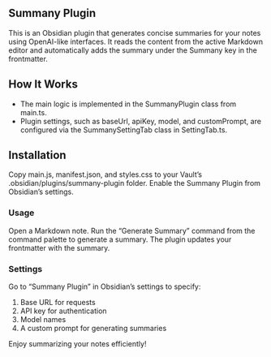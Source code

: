 ## Summany Plugin
This is an Obsidian plugin that generates concise summaries for your notes using OpenAI-like interfaces.
It reads the content from the active Markdown editor and automatically adds the summary under the Summany key in the frontmatter.

## How It Works
- The main logic is implemented in the SummanyPlugin class from main.ts.
- Plugin settings, such as baseUrl, apiKey, model, and customPrompt, are configured via the SummanySettingTab class in SettingTab.ts.

## Installation
Copy main.js, manifest.json, and styles.css to your Vault’s .obsidian/plugins/summany-plugin folder.
Enable the Summany Plugin from Obsidian’s settings.
### Usage
Open a Markdown note.
Run the “Generate Summary” command from the command palette to generate a summary.
The plugin updates your frontmatter with the summary.
### Settings
Go to “Summany Plugin” in Obsidian’s settings to specify:
1. Base URL for requests
1. API key for authentication
1. Model names
1. A custom prompt for generating summaries

Enjoy summarizing your notes efficiently!